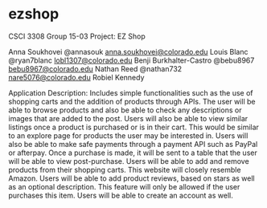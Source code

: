 # ezshop
CSCI 3308 Group 15-03 Project: EZ Shop

Anna Soukhovei @annasouk anna.soukhovei@colorado.edu
Louis Blanc @ryan7blanc lobl1307@colorado.edu
Benji Burkhalter-Castro @bebu8967 bebu8967@colorado.edu
Nathan Reed @nathan732 nare5076@colorado.edu
Robiel Kennedy


Application Description:
Includes simple functionalities such as the use of shopping carts and the addition of products through APIs. The user will be able to browse products and also be able to check any descriptions or images that are added to the post. Users will also be able to view similar listings once a product is purchased or is in their cart. This would be similar to an explore page for products the user may be interested in. Users will also be able to make safe payments through a payment API such as PayPal or afterpay. Once a purchase is made, it will be sent to a table that the user will be able to view post-purchase. Users will be able to add and remove products from their shopping carts. This website will closely resemble Amazon. Users will be able to add product reviews, based on stars as well as an optional description. This feature will only be allowed if the user purchases this item. Users will be able to create an account as well. 
